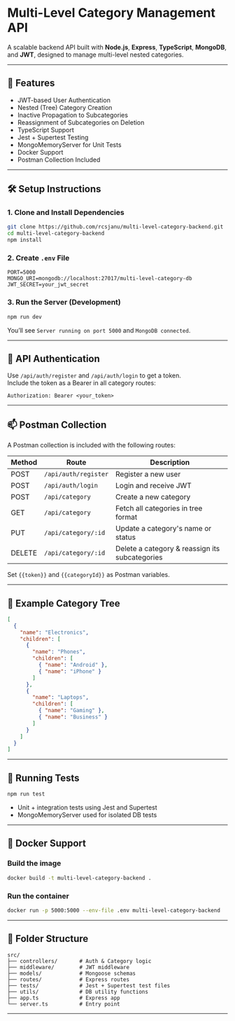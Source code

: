 
# Multi-Level Category Management API

A scalable backend API built with **Node.js**, **Express**, **TypeScript**, **MongoDB**, and **JWT**, designed to manage multi-level nested categories.

---

## 🚀 Features

- JWT-based User Authentication
- Nested (Tree) Category Creation
- Inactive Propagation to Subcategories
- Reassignment of Subcategories on Deletion
- TypeScript Support
- Jest + Supertest Testing
- MongoMemoryServer for Unit Tests
- Docker Support
- Postman Collection Included

---

## 🛠️ Setup Instructions

### 1. Clone and Install Dependencies

```bash
git clone https://github.com/rcsjanu/multi-level-category-backend.git
cd multi-level-category-backend
npm install
```

### 2. Create `.env` File

```env
PORT=5000
MONGO_URI=mongodb://localhost:27017/multi-level-category-db
JWT_SECRET=your_jwt_secret
```

### 3. Run the Server (Development)

```bash
npm run dev
```

You’ll see `Server running on port 5000` and `MongoDB connected`.

---

## 🔐 API Authentication

Use `/api/auth/register` and `/api/auth/login` to get a token.  
Include the token as a Bearer in all category routes:

```http
Authorization: Bearer <your_token>
```

---

## 📫 Postman Collection

A Postman collection is included with the following routes:

| Method | Route                         | Description                                     |
|--------|-------------------------------|-------------------------------------------------|
| POST   | `/api/auth/register`          | Register a new user                             |
| POST   | `/api/auth/login`             | Login and receive JWT                           |
| POST   | `/api/category`               | Create a new category                           |
| GET    | `/api/category`               | Fetch all categories in tree format             |
| PUT    | `/api/category/:id`           | Update a category's name or status              |
| DELETE | `/api/category/:id`           | Delete a category & reassign its subcategories  |

Set `{{token}}` and `{{categoryId}}` as Postman variables.

---

## 🌳 Example Category Tree

```json
[
  {
    "name": "Electronics",
    "children": [
      {
        "name": "Phones",
        "children": [
          { "name": "Android" },
          { "name": "iPhone" }
        ]
      },
      {
        "name": "Laptops",
        "children": [
          { "name": "Gaming" },
          { "name": "Business" }
        ]
      }
    ]
  }
]
```

---

## 🧪 Running Tests

```bash
npm run test
```

- Unit + integration tests using Jest and Supertest
- MongoMemoryServer used for isolated DB tests

---

## 🐳 Docker Support

### Build the image

```bash
docker build -t multi-level-category-backend .
```

### Run the container

```bash
docker run -p 5000:5000 --env-file .env multi-level-category-backend
```

---

## 📁 Folder Structure

```
src/
├── controllers/       # Auth & Category logic
├── middleware/        # JWT middleware
├── models/            # Mongoose schemas
├── routes/            # Express routes
├── tests/             # Jest + Supertest test files
├── utils/             # DB utility functions
├── app.ts             # Express app
└── server.ts          # Entry point
```

---

